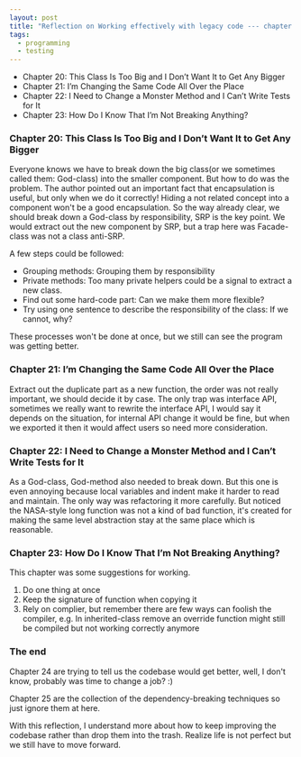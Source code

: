 ```yaml
---
layout: post
title: "Reflection on Working effectively with legacy code --- chapter 20 to 23"
tags:
  - programming
  - testing
---
```


- Chapter 20: This Class Is Too Big and I Don’t Want It to Get Any Bigger
- Chapter 21: I’m Changing the Same Code All Over the Place
- Chapter 22: I Need to Change a Monster Method and I Can’t Write Tests for It
- Chapter 23: How Do I Know That I’m Not Breaking Anything?

### Chapter 20: This Class Is Too Big and I Don’t Want It to Get Any Bigger

Everyone knows we have to break down the big class(or we sometimes called them: God-class) into the smaller component. But how to do was the problem. The author pointed out an important fact that encapsulation is useful, but only when we do it correctly! Hiding a not related concept into a component won't be a good encapsulation. So the way already clear, we should break down a God-class by responsibility, SRP is the key point. We would extract out the new component by SRP, but a trap here was Facade-class was not a class anti-SRP.

A few steps could be followed:

- Grouping methods: Grouping them by responsibility
- Private methods: Too many private helpers could be a signal to extract a new class.
- Find out some hard-code part: Can we make them more flexible?
- Try using one sentence to describe the responsibility of the class: If we cannot, why?

These processes won't be done at once, but we still can see the program was getting better.

### Chapter 21: I’m Changing the Same Code All Over the Place

Extract out the duplicate part as a new function, the order was not really important, we should decide it by case. The only trap was interface API, sometimes we really want to rewrite the interface API, I would say it depends on the situation, for internal API change it would be fine, but when we exported it then it would affect users so need more consideration.

### Chapter 22: I Need to Change a Monster Method and I Can’t Write Tests for It

As a God-class, God-method also needed to break down. But this one is even annoying because local variables and indent make it harder to read and maintain. The only way was refactoring it more carefully. But noticed the NASA-style long function was not a kind of bad function, it's created for making the same level abstraction stay at the same place which is reasonable.

### Chapter 23: How Do I Know That I’m Not Breaking Anything?

This chapter was some suggestions for working.

1. Do one thing at once
2. Keep the signature of function when copying it
3. Rely on complier, but remember there are few ways can foolish the compiler, e.g. In inherited-class remove an override function might still be compiled but not working correctly anymore

### The end

Chapter 24 are trying to tell us the codebase would get better, well, I don't know, probably was time to change a job? :)

Chapter 25 are the collection of the dependency-breaking techniques so just ignore them at here.

With this reflection, I understand more about how to keep improving the codebase rather than drop them into the trash. Realize life is not perfect but we still have to move forward.
